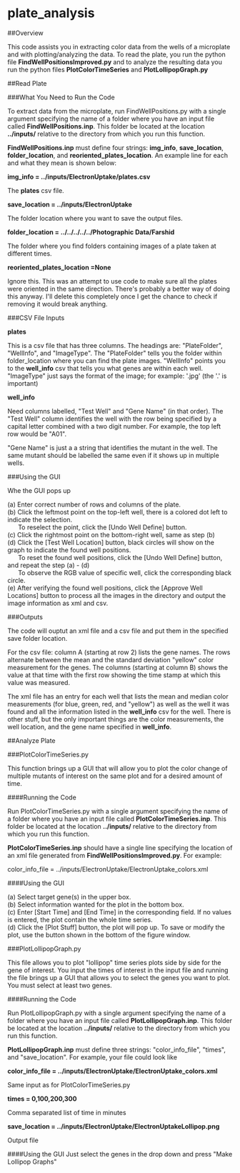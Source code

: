 # plate_analysis

##Overview

This code assists you in extracting color data from the wells of a microplate and
with plotting/analyzing the data. To read the plate, you run the python file
**FindWellPositionsImproved.py** and to analyze the resulting data you run the
 python files **PlotColorTimeSeries** and **PlotLollipopGraph.py**

##Read Plate

###What You Need to Run the Code

To extract data from the microplate, run FindWellPositions.py with a single
argument specifying the name of a folder where you have an input file called
**FindWellPositions.inp**. This folder be located at the location
**../inputs/** relative to the directory from which you run this function.

**FindWellPositions.inp** must define four strings: **img_info**, 
**save_location**, **folder_location**, and **reoriented_plates_location**. An
example line for each and what they mean is shown below:

**img_info = ../inputs/ElectronUptake/plates.csv**

The **plates** csv file.

**save_location = ../inputs/ElectronUptake**

The folder location where you want to save the output files.

**folder_location = ../../../../../Photographic Data/Farshid**

The folder where you find folders containing images of a plate taken at
different times.

**reoriented_plates_location =None**

Ignore this. This was an attempt to use code to make sure all the plates
were oriented in the same direction. There's probably a better way of doing this
anyway. I'll delete this completely once I get the chance to check if removing
it would break anything.

###CSV File Inputs

**plates**

This is a csv file that has three columns. The headings are: "PlateFolder",
"WellInfo", and "ImageType". The "PlateFolder" tells you the folder within
folder_location where you can find the plate images. "WellInfo" points you to
the **well_info** csv that tells you what genes are within each well. 
"ImageType" just says the format of the image; for example: '.jpg' 
(the '.' is important)

**well_info**

Need columns labelled, "Test Well" and "Gene Name" (in that order). The "Test
Well" column identifies the well with the row being specified by a capital letter
combined with a two digit number. For example, the top left row would be "A01".

"Gene Name" is just a a string that identifies the mutant in the well. The same
mutant should be labelled the same even if it shows up in multiple wells.

###Using the GUI

Whe the GUI pops up

(a) Enter correct number of rows and columns of the plate.  
(b) Click the leftmost point on the top-left well, there is a colored dot left to indicate the selection.  
    &nbsp; &nbsp; &nbsp; To reselect the point, click the [Undo Well Define] button.  
(c) Click the rightmost point on the bottom-right well, same as step (b)  
(d) Click the [Test Well Location] button, black circles will show on the graph to indicate the found well positions.  
    &nbsp; &nbsp; &nbsp; To reset the found well positions, click the [Undo Well Define] button, and repeat the step (a) - (d)  
    &nbsp; &nbsp; &nbsp; To observe the RGB value of specific well, click the corresponding black circle.   
(e) After verifying the found well positions, click the [Approve Well Locations] button to process all the images in the directory and output the image information as xml and csv.

###Outputs

The code will ouptut an xml file and a csv file and put them in the
specified save folder location.

For the csv file: column A (starting
at row 2) lists the gene names. The rows alternate between the mean and the
standard deviation "yellow" color measurement for the genes. The columns (starting
at column B) shows the value at that time with the first row showing the time
stamp at which this value was measured.

The xml file has an entry for each well that lists the mean and median color
measurements (for blue, green, red, and "yellow") as well as the well it was
found and all the information listed in the **well_info** csv for the well. There
is other stuff, but the only important things are the color measurements, the
well location, and the gene name specified in **well_info**.


##Analyze Plate

###PlotColorTimeSeries.py

This function brings up a GUI that will allow you to plot the color
change of multiple mutants of interest on the same plot and for a desired amount
of time.

####Running the Code

Run PlotColorTimeSeries.py with a single
argument specifying the name of a folder where you have an input file called
**PlotColorTimeSeries.inp**. This folder be located at the location
**../inputs/** relative to the directory from which you run this function.

**PlotColorTimeSeries.inp** should have a single line specifying the location of
an xml file generated from **FindWellPositionsImproved.py**. For example:

color_info_file = ../inputs/ElectronUptake/ElectronUptake_colors.xml

####Using the GUI

(a) Select target gene(s) in the upper box.  
(b) Select information wanted for the plot in the bottom box.  
(c) Enter [Start Time] and [End Time] in the corresponding field. If no values is entered, the plot contain the whole time series.  
(d) Click the [Plot Stuff] button, the plot will pop up. To save or modify the plot, use the button shown in the bottom of the figure window.  

###PlotLollipopGraph.py

This file allows you to plot "lollipop" time series plots side by side
for the gene of interest. You input the times of interest in the input file
and running the file brings up a GUI that allows you to select the genes you
want to plot. You must select at least two genes.

####Running the Code

Run PlotLollipopGraph.py with a single
argument specifying the name of a folder where you have an input file called
**PlotLollipopGraph.inp**. This folder be located at the location
**../inputs/** relative to the directory from which you run this function.

**PlotLollipopGraph.inp** must define three strings: "color_info_file", 
"times", and "save_location". For example, your file could look like

**color_info_file = ../inputs/ElectronUptake/ElectronUptake_colors.xml**

Same input as for PlotColorTimeSeries.py

**times = 0,100,200,300**

Comma separated list of time in minutes

**save_location = ../inputs/ElectronUptake/ElectronUptakeLollipop.png**

Output file

####Using the GUI
Just select the genes in the drop down and press "Make Lollipop Graphs"



